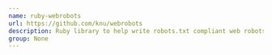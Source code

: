 ```yaml
---
name: ruby-webrobots
url: https://github.com/knu/webrobots
description: Ruby library to help write robots.txt compliant web robots. URL : https://github.com/knu/webrobots Groups : None
group: None
---
```

